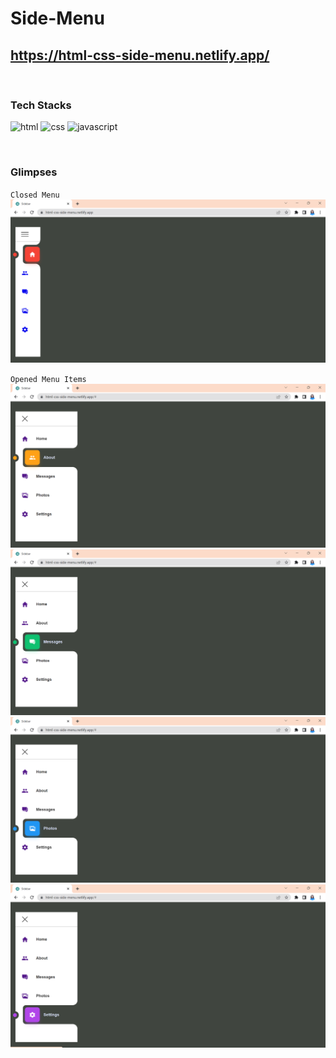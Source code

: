 # **Side-Menu**

## **https://html-css-side-menu.netlify.app/**

<br/>

### **Tech Stacks**

<p>
    <img src="https://img.shields.io/badge/HTML-E34F26?style=for-the-badge&logo=html5&logoColor=white" alt="html" />
    <img src="https://img.shields.io/badge/CSS-1572B6?style=for-the-badge&logo=css3&logoColor=white" alt="css" />
    <img src="https://img.shields.io/badge/JavaScript-343132?style=for-the-badge&logo=javascript&logoColor=F7DF1E" alt="javascript" />
</p>

<br/>

### **Glimpses**

`Closed Menu`
![iconsonly](https://github.com/pragati-tripathi05/SmallProjects/blob/master/CurvedSideMenu/ss/closed.png)

`Opened Menu Items`
![menuitems](https://github.com/pragati-tripathi05/SmallProjects/blob/master/CurvedSideMenu/ss/1.png)
![menuitems](https://github.com/pragati-tripathi05/SmallProjects/blob/master/CurvedSideMenu/ss/2.png)
![menuitems](https://github.com/pragati-tripathi05/SmallProjects/blob/master/CurvedSideMenu/ss/3.png)
![menuitems](https://github.com/pragati-tripathi05/SmallProjects/blob/master/CurvedSideMenu/ss/4.png)
